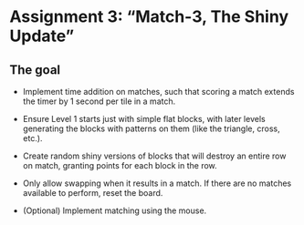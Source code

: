 # Assignment 3: “Match-3, The Shiny Update”

## The goal

- Implement time addition on matches, such that scoring a match extends the timer by 1 second per tile in a match.

- Ensure Level 1 starts just with simple flat blocks, with later levels
  generating the blocks with patterns on them (like the triangle, cross, etc.).

- Create random shiny versions of blocks that will destroy an entire row on match, granting points for each block in the row.

- Only allow swapping when it results in a match. If there are no matches available to perform, reset the board.

- (Optional) Implement matching using the mouse.
